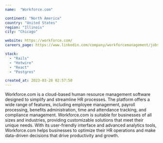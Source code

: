 ```yaml
---
name:  "Workforce.com"

continent: "North America"
country: "United States"
region: "Illinois"
city: "Chicago"

website: https://workforce.com/
careers_page: https://www.linkedin.com/company/workforcemanagement/jobs/

stack:
  - "Rails"
  - "Hotwire"
  - "React"
  - "Postgres"

created_at: 2023-03-28 02:57:50
---
```


Workforce.com is a cloud-based human resource management software designed to simplify and streamline HR processes. The platform offers a wide range of features, including employee management, payroll processing, benefits administration, time and attendance tracking, and compliance management. Workforce.com is suitable for businesses of all sizes and industries, providing customizable solutions that meet their unique needs. With its user-friendly interface and advanced analytics tools, Workforce.com helps businesses to optimize their HR operations and make data-driven decisions that drive productivity and growth.
